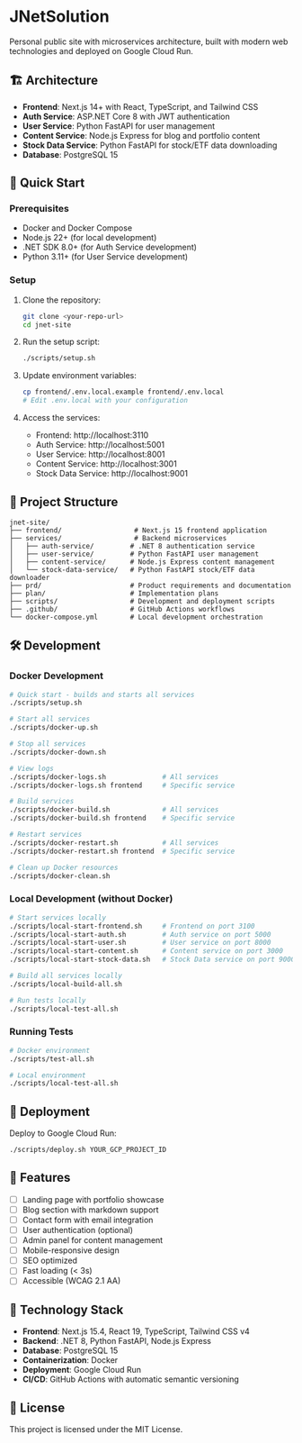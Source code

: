 # JNetSolution

Personal public site with microservices architecture, built with modern web technologies and deployed on Google Cloud Run.

## 🏗️ Architecture

- **Frontend**: Next.js 14+ with React, TypeScript, and Tailwind CSS
- **Auth Service**: ASP.NET Core 8 with JWT authentication
- **User Service**: Python FastAPI for user management
- **Content Service**: Node.js Express for blog and portfolio content
- **Stock Data Service**: Python FastAPI for stock/ETF data downloading
- **Database**: PostgreSQL 15

## 🚀 Quick Start

### Prerequisites

- Docker and Docker Compose
- Node.js 22+ (for local development)
- .NET SDK 8.0+ (for Auth Service development)
- Python 3.11+ (for User Service development)

### Setup

1. Clone the repository:
   ```bash
   git clone <your-repo-url>
   cd jnet-site
   ```

2. Run the setup script:
   ```bash
   ./scripts/setup.sh
   ```

3. Update environment variables:
   ```bash
   cp frontend/.env.local.example frontend/.env.local
   # Edit .env.local with your configuration
   ```

4. Access the services:
   - Frontend: http://localhost:3110
   - Auth Service: http://localhost:5001
   - User Service: http://localhost:8001
   - Content Service: http://localhost:3001
   - Stock Data Service: http://localhost:9001

## 📁 Project Structure

```
jnet-site/
├── frontend/                  # Next.js 15 frontend application
├── services/                  # Backend microservices
│   ├── auth-service/         # .NET 8 authentication service
│   ├── user-service/         # Python FastAPI user management
│   ├── content-service/      # Node.js Express content management
│   └── stock-data-service/   # Python FastAPI stock/ETF data downloader
├── prd/                      # Product requirements and documentation
├── plan/                     # Implementation plans
├── scripts/                  # Development and deployment scripts
├── .github/                  # GitHub Actions workflows
└── docker-compose.yml        # Local development orchestration
```

## 🛠️ Development

### Docker Development

```bash
# Quick start - builds and starts all services
./scripts/setup.sh

# Start all services
./scripts/docker-up.sh

# Stop all services
./scripts/docker-down.sh

# View logs
./scripts/docker-logs.sh              # All services
./scripts/docker-logs.sh frontend     # Specific service

# Build services
./scripts/docker-build.sh             # All services
./scripts/docker-build.sh frontend    # Specific service

# Restart services
./scripts/docker-restart.sh           # All services
./scripts/docker-restart.sh frontend  # Specific service

# Clean up Docker resources
./scripts/docker-clean.sh
```

### Local Development (without Docker)

```bash
# Start services locally
./scripts/local-start-frontend.sh     # Frontend on port 3100
./scripts/local-start-auth.sh         # Auth service on port 5000
./scripts/local-start-user.sh         # User service on port 8000
./scripts/local-start-content.sh      # Content service on port 3000
./scripts/local-start-stock-data.sh   # Stock Data service on port 9000

# Build all services locally
./scripts/local-build-all.sh

# Run tests locally
./scripts/local-test-all.sh
```

### Running Tests

```bash
# Docker environment
./scripts/test-all.sh

# Local environment
./scripts/local-test-all.sh
```

## 🚢 Deployment

Deploy to Google Cloud Run:

```bash
./scripts/deploy.sh YOUR_GCP_PROJECT_ID
```

## 📝 Features

- [ ] Landing page with portfolio showcase
- [ ] Blog section with markdown support
- [ ] Contact form with email integration
- [ ] User authentication (optional)
- [ ] Admin panel for content management
- [ ] Mobile-responsive design
- [ ] SEO optimized
- [ ] Fast loading (< 3s)
- [ ] Accessible (WCAG 2.1 AA)

## 🔧 Technology Stack

- **Frontend**: Next.js 15.4, React 19, TypeScript, Tailwind CSS v4
- **Backend**: .NET 8, Python FastAPI, Node.js Express
- **Database**: PostgreSQL 15
- **Containerization**: Docker
- **Deployment**: Google Cloud Run
- **CI/CD**: GitHub Actions with automatic semantic versioning

## 📄 License

This project is licensed under the MIT License.